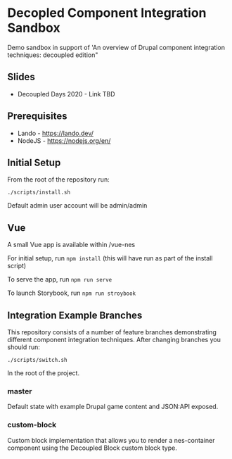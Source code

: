 # Decopled Component Integration Sandbox

Demo sandbox in support of 'An overview of Drupal component integration techniques: decoupled edition"

## Slides
* Decoupled Days 2020 - Link TBD

## Prerequisites
* Lando - https://lando.dev/
* NodeJS - https://nodejs.org/en/

## Initial Setup

From the root of the repository run:

`./scripts/install.sh`

Default admin user account will be admin/admin

## Vue

A small Vue app is available within /vue-nes

For initial setup, run `npm install` (this will have run as part of the install script)

To serve the app, run `npm run serve`

To launch Storybook, run `npm run stroybook`

## Integration Example Branches

This repository consists of a number of feature branches demonstrating different
component integration techniques. After changing branches you should run:

`./scripts/switch.sh`

In the root of the project.

### master

Default state with example Drupal game content and JSON:API exposed.

### custom-block

Custom block implementation that allows you to render a nes-container component
using the Decoupled Block custom block type.